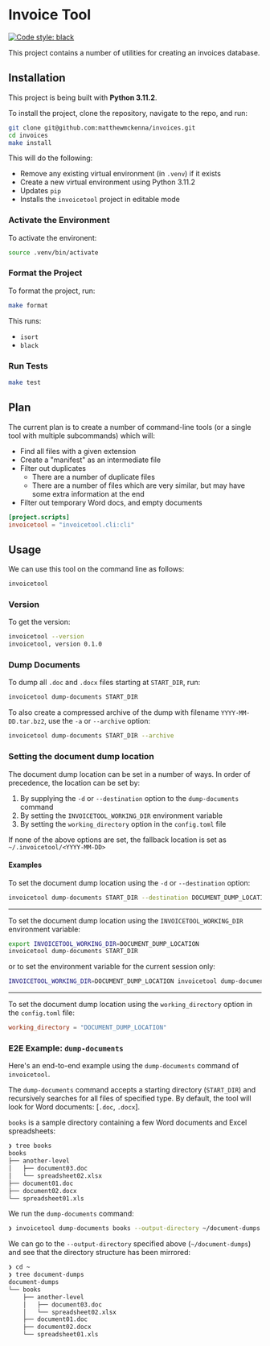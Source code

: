 # Invoice Tool

[![Code style: black](https://img.shields.io/badge/code%20style-black-000000.svg)](https://github.com/psf/black)

This project contains a number of utilities for creating an invoices database.

## Installation

This project is being built with **Python 3.11.2**.

To install the project, clone the repository, navigate to the repo, and run:

```zsh
git clone git@github.com:matthewmckenna/invoices.git
cd invoices
make install
```

This will do the following:

- Remove any existing virtual environment (in `.venv`) if it exists
- Create a new virtual environment using Python 3.11.2
- Updates `pip`
- Installs the `invoicetool` project in editable mode

### Activate the Environment

To activate the environent:

```zsh
source .venv/bin/activate
```

### Format the Project

To format the project, run:

```zsh
make format
```

This runs:
- `isort`
- `black`

### Run Tests

```zsh
make test
```

## Plan

The current plan is to create a number of command-line tools (or a single tool with multiple subcommands) which will:

- Find all files with a given extension
- Create a "manifest" as an intermediate file
- Filter out duplicates
  - There are a number of duplicate files
  - There are a number of files which are very similar, but may have some extra information at the end
- Filter out temporary Word docs, and empty documents

```toml
[project.scripts]
invoicetool = "invoicetool.cli:cli"
```

## Usage

We can use this tool on the command line as follows:

```zsh
invoicetool
```

### Version

To get the version:

```zsh
invoicetool --version
invoicetool, version 0.1.0
```


### Dump Documents

To dump all `.doc` and `.docx` files starting at `START_DIR`, run:


```zsh
invoicetool dump-documents START_DIR
```

To also create a compressed archive of the dump with filename `YYYY-MM-DD.tar.bz2`, use the `-a` or `--archive` option:

```zsh
invoicetool dump-documents START_DIR --archive
```

### Setting the document dump location

The document dump location can be set in a number of ways.
In order of precedence, the location can be set by:

1. By supplying the `-d` or `--destination` option to the `dump-documents` command
2. By setting the `INVOICETOOL_WORKING_DIR` environment variable
3. By setting the `working_directory` option in the `config.toml` file

If none of the above options are set, the fallback location is set as `~/.invoicetool/<YYYY-MM-DD>`

#### Examples

To set the document dump location using the `-d` or `--destination` option:

```zsh
invoicetool dump-documents START_DIR --destination DOCUMENT_DUMP_LOCATION
```

----

To set the document dump location using the `INVOICETOOL_WORKING_DIR` environment variable:

```zsh
export INVOICETOOL_WORKING_DIR=DOCUMENT_DUMP_LOCATION
invoicetool dump-documents START_DIR
```

or to set the environment variable for the current session only:

```zsh
INVOICETOOL_WORKING_DIR=DOCUMENT_DUMP_LOCATION invoicetool dump-documents START_DIR
```

----

To set the document dump location using the `working_directory` option in the `config.toml` file:

```toml
working_directory = "DOCUMENT_DUMP_LOCATION"
```


### E2E Example: `dump-documents`

Here's an end-to-end example using the `dump-documents` command of `invoicetool`.

The `dump-documents` command accepts a starting directory (`START_DIR`) and recursively searches for all files of specified type.
By default, the tool will look for Word documents: [`.doc`, `.docx`].

`books` is a sample directory containing a few Word documents and Excel spreadsheets:

```zsh
❯ tree books
books
├── another-level
│   ├── document03.doc
│   └── spreadsheet02.xlsx
├── document01.doc
├── document02.docx
└── spreadsheet01.xls
```

We run the `dump-documents` command:

```zsh
❯ invoicetool dump-documents books --output-directory ~/document-dumps
```

We can go to the `--output-directory` specified above (`~/document-dumps`) and see that the directory structure has been mirrored:

```zsh
❯ cd ~
❯ tree document-dumps
document-dumps
└── books
    ├── another-level
    │   ├── document03.doc
    │   └── spreadsheet02.xlsx
    ├── document01.doc
    ├── document02.docx
    └── spreadsheet01.xls
```
